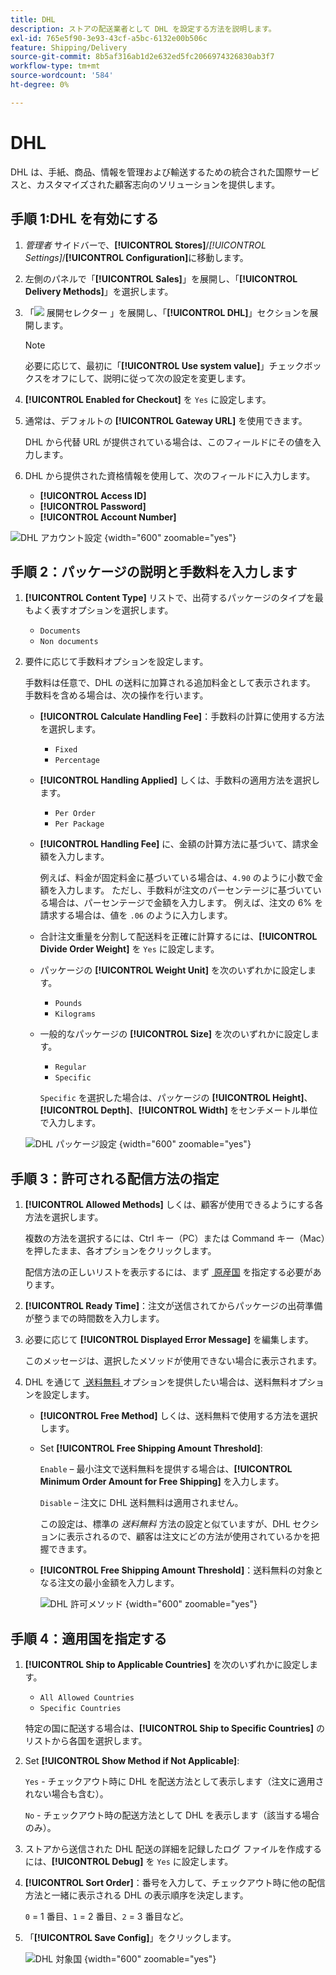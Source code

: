 ```yaml
---
title: DHL
description: ストアの配送業者として DHL を設定する方法を説明します。
exl-id: 765e5f90-3e93-43cf-a5bc-6132e00b506c
feature: Shipping/Delivery
source-git-commit: 8b5af316ab1d2e632ed5fc2066974326830ab3f7
workflow-type: tm+mt
source-wordcount: '584'
ht-degree: 0%

---
```


# DHL

DHL は、手紙、商品、情報を管理および輸送するための統合された国際サービスと、カスタマイズされた顧客志向のソリューションを提供します。

## 手順 1:DHL を有効にする

1. _管理者_ サイドバーで、**[!UICONTROL Stores]**/_[!UICONTROL Settings]_/**[!UICONTROL Configuration]**&#x200B;に移動します。

1. 左側のパネルで「**[!UICONTROL Sales]**」を展開し、「**[!UICONTROL Delivery Methods]**」を選択します。

1. 「![&#x200B; 展開セレクター &#x200B;](../assets/icon-display-expand.png)」を展開し、「**[!UICONTROL DHL]**」セクションを展開します。

   >[!NOTE]
   >
   >必要に応じて、最初に「**[!UICONTROL Use system value]**」チェックボックスをオフにして、説明に従って次の設定を変更します。

1. **[!UICONTROL Enabled for Checkout]** を `Yes` に設定します。

1. 通常は、デフォルトの **[!UICONTROL Gateway URL]** を使用できます。

   DHL から代替 URL が提供されている場合は、このフィールドにその値を入力します。

1. DHL から提供された資格情報を使用して、次のフィールドに入力します。

   - **[!UICONTROL Access ID]**
   - **[!UICONTROL Password]**
   - **[!UICONTROL Account Number]**

![DHL アカウント設定 &#x200B;](../configuration-reference/sales/assets/delivery-methods-dhl-account-settings.png){width="600" zoomable="yes"}

## 手順 2：パッケージの説明と手数料を入力します

1. **[!UICONTROL Content Type]** リストで、出荷するパッケージのタイプを最もよく表すオプションを選択します。

   - `Documents`
   - `Non documents`

1. 要件に応じて手数料オプションを設定します。

   手数料は任意で、DHL の送料に加算される追加料金として表示されます。 手数料を含める場合は、次の操作を行います。

   - **[!UICONTROL Calculate Handling Fee]**：手数料の計算に使用する方法を選択します。

      - `Fixed`
      - `Percentage`

   - **[!UICONTROL Handling Applied]** しくは、手数料の適用方法を選択します。

      - `Per Order`
      - `Per Package`

   - **[!UICONTROL Handling Fee]** に、金額の計算方法に基づいて、請求金額を入力します。

     例えば、料金が固定料金に基づいている場合は、`4.90` のように小数で金額を入力します。 ただし、手数料が注文のパーセンテージに基づいている場合は、パーセンテージで金額を入力します。 例えば、注文の 6% を請求する場合は、値を `.06` のように入力します。

   - 合計注文重量を分割して配送料を正確に計算するには、**[!UICONTROL Divide Order Weight]** を `Yes` に設定します。

   - パッケージの **[!UICONTROL Weight Unit]** を次のいずれかに設定します。

      - `Pounds`
      - `Kilograms`

   - 一般的なパッケージの **[!UICONTROL Size]** を次のいずれかに設定します。

      - `Regular`
      - `Specific`

     `Specific` を選択した場合は、パッケージの **[!UICONTROL Height]**、**[!UICONTROL Depth]**、**[!UICONTROL Width]** をセンチメートル単位で入力します。

   ![DHL パッケージ設定 &#x200B;](../configuration-reference/sales/assets/delivery-methods-dhl-package-settings.png){width="600" zoomable="yes"}

## 手順 3：許可される配信方法の指定

1. **[!UICONTROL Allowed Methods]** しくは、顧客が使用できるようにする各方法を選択します。

   複数の方法を選択するには、Ctrl キー（PC）または Command キー（Mac）を押したまま、各オプションをクリックします。

   配信方法の正しいリストを表示するには、まず [&#x200B; 原産国 &#x200B;](../configuration-reference/sales/shipping-settings.md) を指定する必要があります。

1. **[!UICONTROL Ready Time]**：注文が送信されてからパッケージの出荷準備が整うまでの時間数を入力します。

1. 必要に応じて **[!UICONTROL Displayed Error Message]** を編集します。

   このメッセージは、選択したメソッドが使用できない場合に表示されます。

1. DHL を通じて [&#x200B; 送料無料 &#x200B;](shipping-free.md) オプションを提供したい場合は、送料無料オプションを設定します。

   - **[!UICONTROL Free Method]** しくは、送料無料で使用する方法を選択します。

   - Set **[!UICONTROL Free Shipping Amount Threshold]**:

     `Enable` – 最小注文で送料無料を提供する場合は、**[!UICONTROL Minimum Order Amount for Free Shipping]** を入力します。

     `Disable` – 注文に DHL 送料無料は適用されません。

     この設定は、標準の _送料無料_ 方法の設定と似ていますが、DHL セクションに表示されるので、顧客は注文にどの方法が使用されているかを把握できます。

   - **[!UICONTROL Free Shipping Amount Threshold]**：送料無料の対象となる注文の最小金額を入力します。

     ![DHL 許可メソッド &#x200B;](../configuration-reference/sales/assets/delivery-methods-dhl-allowed-methods.png){width="600" zoomable="yes"}

## 手順 4：適用国を指定する

1. **[!UICONTROL Ship to Applicable Countries]** を次のいずれかに設定します。

   - `All Allowed Countries`
   - `Specific Countries`

   特定の国に配送する場合は、**[!UICONTROL Ship to Specific Countries]** のリストから各国を選択します。

1. Set **[!UICONTROL Show Method if Not Applicable]**:

   `Yes` - チェックアウト時に DHL を配送方法として表示します（注文に適用されない場合も含む）。

   `No` - チェックアウト時の配送方法として DHL を表示します（該当する場合のみ）。

1. ストアから送信された DHL 配送の詳細を記録したログ ファイルを作成するには、**[!UICONTROL Debug]** を `Yes` に設定します。

1. **[!UICONTROL Sort Order]**：番号を入力して、チェックアウト時に他の配信方法と一緒に表示される DHL の表示順序を決定します。

   `0` = 1 番目、`1` = 2 番目、`2` = 3 番目など。

1. 「**[!UICONTROL Save Config]**」をクリックします。

   ![DHL 対象国 &#x200B;](../configuration-reference/sales/assets/delivery-methods-dhl-applicable-countries.png){width="600" zoomable="yes"}
